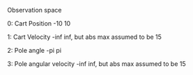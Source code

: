 Observation space

0: Cart Position -10 10

1: Cart Velocity -inf inf, but abs max assumed to be 15 

2: Pole angle -pi pi 

3: Pole angular velocity -inf inf, but abs max assumed to be 15